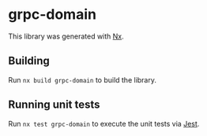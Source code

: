 # grpc-domain

This library was generated with [Nx](https://nx.dev).

## Building

Run `nx build grpc-domain` to build the library.

## Running unit tests

Run `nx test grpc-domain` to execute the unit tests via [Jest](https://jestjs.io).
